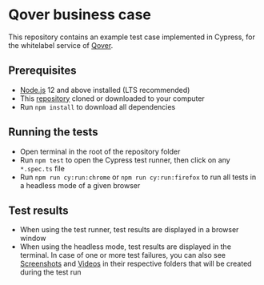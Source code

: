 # Qover business case

This repository contains an example test case implemented in Cypress, for the whitelabel service of [Qover](https://cover.com/).

## Prerequisites

- [Node.js](https://nodejs.org/en/) 12 and above installed (LTS recommended)
- This [repository](https://github.com/senovsky/qover) cloned or downloaded to your computer
- Run `npm install` to download all dependencies

## Running the tests

- Open terminal in the root of the repository folder
- Run `npm test` to open the Cypress test runner, then click on any `*.spec.ts` file
- Run `npm run cy:run:chrome` or `npm run cy:run:firefox` to run all tests in a headless mode of a given browser

## Test results

- When using the test runner, test results are displayed in a browser window
- When using the headless mode, test results are displayed in the terminal. In case of one or more test failures, you can also see [Screenshots](cypress/screenshots) and [Videos](cypress/videos) in their respective folders that will be created during the test run
